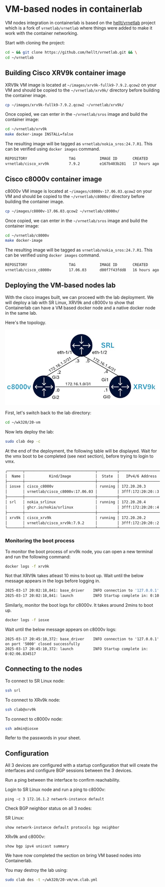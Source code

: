 # VM-based nodes in containerlab

VM nodes integration in containerlab is based on the [hellt/vrnetlab](https://github.com/hellt/vrnetlab) project which is a fork of `vrnetlab/vrnetlab` where things were added to make it work with the container networking.

Start with cloning the project:

```bash
cd ~ && git clone https://github.com/hellt/vrnetlab.git && \
cd ~/vrnetlab
```

## Building Cisco XRV9k container image

XRV9k VM image is located at `~/images/xrv9k-fullk9-7.9.2.qcow2` on your VM and should be copied to the `~/vrnetlab/xrv9k/` directory before building the container image.

```bash
cp ~/images/xrv9k-fullk9-7.9.2.qcow2 ~/vrnetlab/xrv9k/
```

Once copied, we can enter in the `~/vrnetlab/sros` image and build the container image:

```bash
cd ~/vrnetlab/xrv9k
make docker-image INSTALL=false
```

The resulting image will be tagged as `vrnetlab/nokia_sros:24.7.R1`. This can be verified using `docker images` command.

```bash
REPOSITORY                   TAG           IMAGE ID       CREATED        SIZE
vrnetlab/cisco_xrv9k         7.9.2         e167b403b281   17 hours ago   2.11GB
```

## Cisco c8000v container image

c8000v VM image is located at `~/images/c8000v-17.06.03.qcow2` on your VM and should be copied to the `~/vrnetlab/c8000v/` directory before building the container image.

```bash
cp ~/images/c8000v-17.06.03.qcow2 ~/vrnetlab/c8000v/
```

Once copied, we can enter in the `~/vrnetlab/sros` image and build the container image:

```bash
cd ~/vrnetlab/c8000v
make docker-image
```

The resulting image will be tagged as `vrnetlab/nokia_sros:24.7.R1`. This can be verified using `docker images` command.

```bash
REPOSITORY                   TAG           IMAGE ID       CREATED        SIZE
vrnetlab/cisco_c8000v        17.06.03      d00f7f43fdd8   16 hours ago   2.86GB
```

## Deploying the VM-based nodes lab

With the cisco images built, we can proceed with the lab deployment. We will deploy a lab with SR Linux, XRV9k and c8000v to show that Containerlab can have a VM based docker node and a native docker node in the same lab.

Here's the topology.

![image](../images/vm-topology.jpg)

First, let's switch back to the lab directory:

```bash
cd ~/wk320/20-vm
```

Now lets deploy the lab:

```bash
sudo clab dep -c
```

At the end of the deployment, the following table will be displayed. Wait for the vmx boot to be completed (see next section), before trying to login to vmx.

```bash
╭───────┬────────────────────────────────┬─────────┬───────────────────╮
│  Name │           Kind/Image           │  State  │   IPv4/6 Address  │
├───────┼────────────────────────────────┼─────────┼───────────────────┤
│ iosxe │ cisco_c8000v                   │ running │ 172.20.20.3       │
│       │ vrnetlab/cisco_c8000v:17.06.03 │         │ 3fff:172:20:20::3 │
├───────┼────────────────────────────────┼─────────┼───────────────────┤
│ srl   │ nokia_srlinux                  │ running │ 172.20.20.4       │
│       │ ghcr.io/nokia/srlinux          │         │ 3fff:172:20:20::4 │
├───────┼────────────────────────────────┼─────────┼───────────────────┤
│ xrv9k │ cisco_xrv9k                    │ running │ 172.20.20.2       │
│       │ vrnetlab/cisco_xrv9k:7.9.2     │         │ 3fff:172:20:20::2 │
╰───────┴────────────────────────────────┴─────────┴───────────────────╯
```

### Monitoring the boot process

To monitor the boot process of xrv9k node, you can open a new terminal and run the following command:

```bash
docker logs -f xrv9k
```

Not that XRV9k takes atleast 10 mins to boot up. Wait until the below message appears in the logs before logging in.

```bash
2025-03-17 20:02:18,841: base_driver    INFO connection to '127.0.0.1' on port '5000' closed successfully
2025-03-17 20:02:18,841: launch         INFO Startup complete in: 0:10:52.408518
```

Similarly, monitor the boot logs for c8000v. It takes around 2mins to boot up.

```bash
docker logs -f iosxe
```

Wait until the below message appears on c8000v logs:

```
2025-03-17 20:45:10,372: base_driver    INFO connection to '127.0.0.1' on port '5000' closed successfully
2025-03-17 20:45:10,372: launch         INFO Startup complete in: 0:02:06.834517
```

## Connecting to the nodes

To connect to SR Linux node:

```bash
ssh srl
```

To connect to XRv9k node:

```bash
ssh clab@xrv9k
```

To connect to c8000v node:

```bash
ssh admin@iosxe
```

Refer to the passwords in your sheet.

## Configuration

All 3 devices are configured with a startup configuration that will create the interfaces and configure BGP sessions between the 3 devices.

Run a ping between the interface to confirm reachability.

Login to SR Linux node and run a ping to c8000v:

```srl
ping -c 3 172.16.1.2 network-instance default
```

Check BGP neighbor status on all 3 nodes:

SR Linux:

```srl
show network-instance default protocols bgp neighbor
```


XRv9k and c8000v:

```srl
show bgp ipv4 unicast summary
```

We have now completed the section on bring VM based nodes into Containerlab.

You may destroy the lab using:

```bash
sudo clab des -t ~/wk320/20-vm/vm.clab.yml
```

